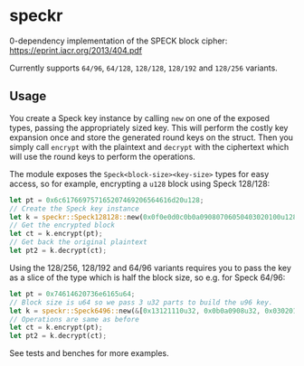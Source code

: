 # speckr
0-dependency implementation of the SPECK block cipher: https://eprint.iacr.org/2013/404.pdf

Currently supports `64/96`, `64/128`, `128/128`, `128/192` and `128/256` variants.

## Usage
You create a Speck key instance by calling `new` on one of the exposed types, passing the appropriately sized key. This will perform the costly key expansion once and store the generated round keys on the struct. Then you simply call `encrypt` with the plaintext and `decrypt` with the ciphertext which will use the round keys to perform the operations.

The module exposes the `Speck<block-size><key-size>` types for easy access, so for example, encrypting a `u128` block using Speck 128/128:
```rust
let pt = 0x6c617669757165207469206564616d20u128;
// Create the Speck key instance
let k = speckr::Speck128128::new(0x0f0e0d0c0b0a09080706050403020100u128);
// Get the encrypted block
let ct = k.encrypt(pt);
// Get back the original plaintext
let pt2 = k.decrypt(ct);
```

Using the 128/256, 128/192 and 64/96 variants requires you to pass the key as a slice of the type which is half the block size, so e.g. for Speck 64/96:
```rust
let pt = 0x74614620736e6165u64;
// Block size is u64 so we pass 3 u32 parts to build the u96 key.
let k = speckr::Speck6496::new(&[0x13121110u32, 0x0b0a0908u32, 0x03020100u32];
// Operations are same as before
let ct = k.encrypt(pt);
let pt2 = k.decrypt(ct);
```

See tests and benches for more examples.
